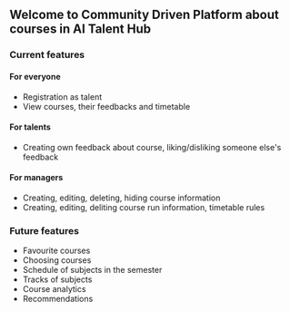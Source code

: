 ## Welcome to Community Driven Platform about courses in AI Talent Hub
### Сurrent features
#### For everyone
- Registration as talent
- View courses, their feedbacks and timetable
#### For talents
- Creating own feedback about course, liking/disliking someone else's feedback
#### For managers
- Creating, editing, deleting, hiding course information
- Creating, editing, deliting course run information, timetable rules

### Future features
- Favourite courses
- Сhoosing courses
- Schedule of subjects in the semester
- Tracks of subjects
- Сourse analytics
- Recommendations
  
